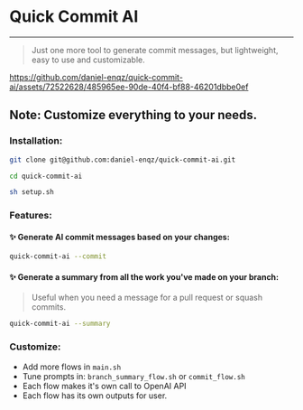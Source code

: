 # Quick Commit AI
---
> Just one more tool to generate commit messages, but lightweight, easy to use and customizable.



https://github.com/daniel-enqz/quick-commit-ai/assets/72522628/485965ee-90de-40f4-bf88-46201dbbe0ef




## Note: Customize everything to your needs.

### Installation:

```bash
git clone git@github.com:daniel-enqz/quick-commit-ai.git
```

```bash
cd quick-commit-ai
```

```bash
sh setup.sh
```

### Features:

#### ✨ Generate AI commit messages based on your changes:

```bash
quick-commit-ai --commit
```

#### ✨ Generate a summary from all the work you've made on your branch:
> Useful when you need a message for a pull request or squash commits.

```bash
quick-commit-ai --summary
```

### Customize:
- Add more flows in `main.sh`
- Tune prompts in: `branch_summary_flow.sh` or `commit_flow.sh`
- Each flow makes it's own call to OpenAI API
- Each flow has its own outputs for user.

